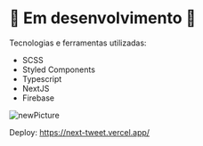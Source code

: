 # 🚧 Em desenvolvimento 🚧

Tecnologias e ferramentas utilizadas:

- SCSS
- Styled Components
- Typescript
- NextJS
- Firebase

![newPicture](https://user-images.githubusercontent.com/124311026/233680824-0e245ce9-ac6e-48e7-8274-8ec7839d93c1.png)

Deploy: https://next-tweet.vercel.app/
